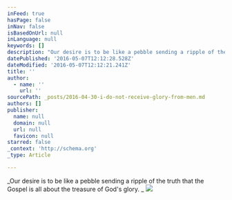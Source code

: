 ```yaml
---
inFeed: true
hasPage: false
inNav: false
isBasedOnUrl: null
inLanguage: null
keywords: []
description: "Our desire is to be like a pebble sending a ripple of the truth that the Gospel is all about the treasure of God's glory. "
datePublished: '2016-05-07T12:12:28.528Z'
dateModified: '2016-05-07T12:12:21.241Z'
title: ''
author:
  - name: ''
    url: ''
sourcePath: _posts/2016-04-30-i-do-not-receive-glory-from-men.md
authors: []
publisher:
  name: null
  domain: null
  url: null
  favicon: null
starred: false
_context: 'http://schema.org'
_type: Article

---
```

_Our desire is to be like a pebble sending a ripple of the truth that the Gospel is all about the treasure of God's glory. _
![](https://the-grid-user-content.s3-us-west-2.amazonaws.com/1f64b318-1994-4f4b-bdae-349015fae6f5.jpg)
